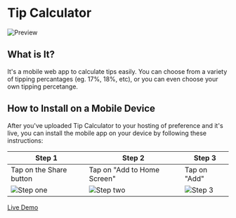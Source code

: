 # Tip Calculator

![Preview](https://user-images.githubusercontent.com/42305901/69274646-ca9e3a80-0ba8-11ea-8d8c-67e424e2958c.png)

## What is It?

It's a mobile web app to calculate tips easily. You can choose from a variety of tipping percantages (eg. 17%, 18%, etc), or you can even choose your own tipping percetange.

## How to Install on a Mobile Device

After you've uploaded Tip Calculator to your hosting of preference and it's live, you can install the mobile app on your device by following these instructions:

Step 1 | Step 2 | Step 3
------ | ------ | ------
Tap on the Share button | Tap on "Add to Home Screen" | Tap on "Add"
![Step one](https://user-images.githubusercontent.com/42305901/69274717-f7eae880-0ba8-11ea-9681-1a0df3bb192d.jpg) | ![Step two](https://user-images.githubusercontent.com/42305901/69274724-fb7e6f80-0ba8-11ea-94d0-3d7a7fe52ab8.jpg) | ![Step 3](https://user-images.githubusercontent.com/42305901/69274727-fd483300-0ba8-11ea-9516-a4e9d378503b.jpg)

[Live Demo](https://jesusmejias.com/projects/tip-calculator)
